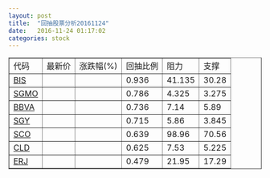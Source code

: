 ```yaml
---
layout: post
title:  "回抽股票分析20161124"
date:   2016-11-24 01:17:02
categories: stock
---
```

<script type="text/javascript">
var stockList = []
stockList.push('gb_bis');
stockList.push('gb_sgmo');
stockList.push('gb_bbva');
stockList.push('gb_sgy');
stockList.push('gb_sco');
stockList.push('gb_cld');
stockList.push('gb_erj');
</script>
<table border="1">
 <tr>
 <td>代码</td>
 <td>最新价</td>
 <td>涨跌幅(%)</td>
 <td>回抽比例</td>
 <td>阻力</td>
 <td>支撑</td>
</tr>
  <tr id="bis">
  <td><a href="http://stock.finance.sina.com.cn/usstock/quotes/BIS.html" target="_blank">BIS</a></td><td></td><td></td><td>0.936</td><td>41.135</td><td>30.28</td></tr>
  <tr id="sgmo">
  <td><a href="http://stock.finance.sina.com.cn/usstock/quotes/SGMO.html" target="_blank">SGMO</a></td><td></td><td></td><td>0.786</td><td>4.325</td><td>3.275</td></tr>
  <tr id="bbva">
  <td><a href="http://stock.finance.sina.com.cn/usstock/quotes/BBVA.html" target="_blank">BBVA</a></td><td></td><td></td><td>0.736</td><td>7.14</td><td>5.89</td></tr>
  <tr id="sgy">
  <td><a href="http://stock.finance.sina.com.cn/usstock/quotes/SGY.html" target="_blank">SGY</a></td><td></td><td></td><td>0.715</td><td>5.86</td><td>3.845</td></tr>
  <tr id="sco">
  <td><a href="http://stock.finance.sina.com.cn/usstock/quotes/SCO.html" target="_blank">SCO</a></td><td></td><td></td><td>0.639</td><td>98.96</td><td>70.56</td></tr>
  <tr id="cld">
  <td><a href="http://stock.finance.sina.com.cn/usstock/quotes/CLD.html" target="_blank">CLD</a></td><td></td><td></td><td>0.625</td><td>7.53</td><td>5.225</td></tr>
  <tr id="erj">
  <td><a href="http://stock.finance.sina.com.cn/usstock/quotes/ERJ.html" target="_blank">ERJ</a></td><td></td><td></td><td>0.479</td><td>21.95</td><td>17.29</td></tr>
</table>
